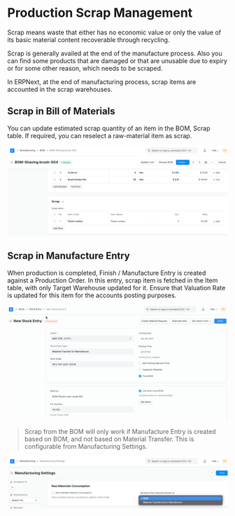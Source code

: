 
# Production Scrap Management



Scrap means waste that either has no economic value or only the value of its basic material content recoverable through recycling.


Scrap is generally availed at the end of the manufacture process. Also you can find some products that are damaged or that are unusable due to expiry or for some other reason, which needs to be scraped.


In ERPNext, at the end of manufacturing process, scrap items are accounted in the scrap warehouses.


## Scrap in Bill of Materials


You can update estimated scrap quantity of an item in the BOM, Scrap table. If required, you can reselect a raw-material item as scrap.


![Scrap in BOM](/files/scrap-1.png)


## Scrap in Manufacture Entry


When production is completed, Finish / Manufacture Entry is created against a Production Order. In this entry, scrap item is fetched in the Item table, with only Target Warehouse updated for it. Ensure that Valuation Rate is updated for this item for the accounts posting purposes.


![Scrap in Manufacture Entry](/files/scrap-2.gif)


> Scrap from the BOM will only work if Manufacture Entry is created based on BOM, and not based on Material Transfer. This is configurable from Manufacturing Settings.


![Manufacturing Settings](/files/manufacturing-settings.png)




